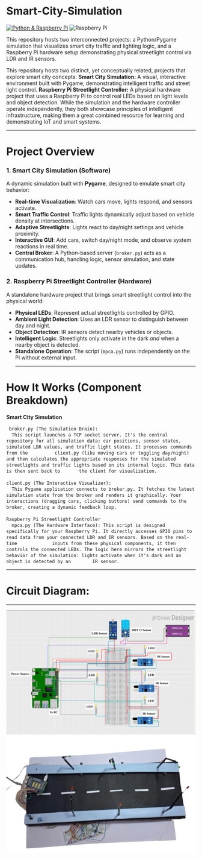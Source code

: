 # Smart-City-Simulation
[![Python & Raspberry Pi](https://skillicons.dev/icons?i=python,rpi)](https://skillicons.dev)
![Raspberry Pi](https://img.shields.io/badge/Raspberry%20Pi-C51A4A?style=for-the-badge&logo=raspberrypi&logoColor=white)

This repository hosts two interconnected projects: a Python/Pygame simulation that visualizes smart city traffic and lighting logic, and a Raspberry Pi hardware setup demonstrating physical streetlight control via LDR and IR sensors.

This repository hosts two distinct, yet conceptually related, projects that explore smart city concepts:
    **Smart City Simulation:** A visual, interactive environment built with Pygame, demonstrating intelligent traffic and street light control.
    **Raspberry Pi Streetlight Controller:** A physical hardware project that uses a Raspberry Pi to control real LEDs based on light levels and object detection.
While the simulation and the hardware controller operate independently, they both showcase principles of intelligent infrastructure, making them a great combined resource for learning and demonstrating IoT and smart systems.
_____________________________________________________________________________________________________________________________________________________________________________

# Project Overview

### 1. Smart City Simulation (Software)  
A dynamic simulation built with **Pygame**, designed to emulate smart city behavior:

- **Real-time Visualization**: Watch cars move, lights respond, and sensors activate.  
- **Smart Traffic Control**: Traffic lights dynamically adjust based on vehicle density at intersections.  
- **Adaptive Streetlights**: Lights react to day/night settings and vehicle proximity.  
- **Interactive GUI**: Add cars, switch day/night mode, and observe system reactions in real time.  
- **Central Broker**: A Python-based server (`broker.py`) acts as a communication hub, handling logic, sensor simulation, and state updates.

### 2. Raspberry Pi Streetlight Controller (Hardware)  
A standalone hardware project that brings smart streetlight control into the physical world:

- **Physical LEDs**: Represent actual streetlights controlled by GPIO.  
- **Ambient Light Detection**: Uses an LDR sensor to distinguish between day and night.  
- **Object Detection**: IR sensors detect nearby vehicles or objects.  
- **Intelligent Logic**: Streetlights only activate in the dark *and* when a nearby object is detected.  
- **Standalone Operation**: The script (`mpca.py`) runs independently on the Pi without external input.
  ______________________________________________________________________________________________________________________________________________________________________________________
# How It Works (Component Breakdown)
   **Smart City Simulation**
   
     broker.py (The Simulation Brain):
      This script launches a TCP socket server. It's the central repository for all simulation data: car positions, sensor states, simulated LDR values, and traffic light states. It processes commands from the          client.py (like moving cars or toggling day/night) and then calculates the appropriate responses for the simulated streetlights and traffic lights based on its internal logic. This data is then sent back to       the client for visualization.
    
    client.py (The Interactive Visualizer):
      This Pygame application connects to broker.py. It fetches the latest simulation state from the broker and renders it graphically. Your interactions (dragging cars, clicking buttons) send commands to the           broker, creating a dynamic feedback loop.
    
    Raspberry Pi Streetlight Controller
      mpca.py (The Hardware Interface): This script is designed specifically for your Raspberry Pi. It directly accesses GPIO pins to read data from your connected LDR and IR sensors. Based on the real-time             inputs from these physical components, it then controls the connected LEDs. The logic here mirrors the streetlight behavior of the simulation: lights activate when it's dark and an object is detected by an        IR sensor.
    
__________________________________________________________________________________________________________________________________________________________________________________________________________________
# Circuit Diagram:
_____________________________________________________________________________________________________________________________________________________________________________
![Smart City Simulation Screenshot](imgs/circuit-diagram.png)
![Smart City Simulation Screenshot](imgs/physical-project.png)



